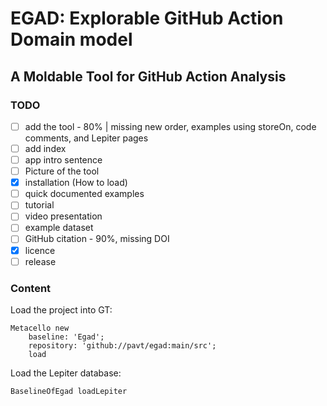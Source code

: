 # EGAD: Explorable GitHub Action Domain model
## A Moldable Tool for GitHub Action Analysis


### TODO

- [ ] add the tool - 80% | missing new order, examples using storeOn, code comments, and Lepiter pages
- [ ] add index
- [ ] app intro sentence 
- [ ] Picture of the tool
- [X] installation (How to load) 
- [ ] quick documented examples
- [ ] tutorial
- [ ] video presentation
- [ ] example dataset
- [ ] GitHub citation - 90%, missing DOI
- [X] licence
- [ ] release

### Content

Load the project into GT:
```
Metacello new
	baseline: 'Egad';
	repository: 'github://pavt/egad:main/src';
	load
```

Load the Lepiter database:
```
BaselineOfEgad loadLepiter
```
